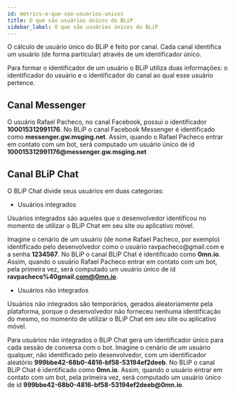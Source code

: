 ```yaml
---
id: metrics-o-que-sao-usuarios-unicos
title: O que são usuários únicos do BLiP
sidebar_label: O que são usuários únicos do BLiP
---
```


O cálculo de usuário único do BLiP é feito por canal. Cada canal identifica um usuário (de forma particular) através de um identificador único.

Para formar o identificador de um usuário o BLiP utiliza duas informações: o identificador do usuário e o identificador do canal ao qual esse usuário pertence.

## Canal Messenger

O usuário Rafael Pacheco, no canal Facebook, possui o identificador **100015312991176**. No BLiP o canal Facebook Messenger é identificado como **messenger\.gw\.msging\.net**. Assim, quando o Rafael Pacheco entrar em contato com um bot, será computado um usuário único de id **100015312991176@messenger\.gw\.msging\.net**

## Canal BLiP Chat

O BLiP Chat divide seus usuários em duas categorias:

* Usuários integrados

Usuários integrados são aqueles que o desenvolvedor identificou no momento de utilizar o BLiP Chat em seu site ou aplicativo móvel.

Imagine o cenário de um usuário (de nome Rafael Pacheco, por exemplo) identificado pelo desenvolvedor como o usuário ravpacheco@gmail\.com e a senha **1234567**. No BLiP o canal BLiP Chat é identificado como **0mn\.io**. Assim, quando o usuário Rafael Pacheco entrar em contato com um bot, pela primeira vez, será computado um usuário único de id **ravpacheco%40gmail\.com@0mn.io**.

* Usuários não integrados

Usuários não integrados são temporários, gerados aleatoriamente pela plataforma, porque o desenvolvedor não forneceu nenhuma identificação do mesmo, no momento de utilizar o BLiP Chat em seu site ou aplicativo móvel.

Para usuários não integrados o BLiP Chat gera um identificador único para cada sessão de conversa com o bot. Imagine o cenário de um usuário qualquer, não identificado pelo desenvolvedor, com um identificador aleatório **999bbe42-68b0-4816-bf58-53194ef2deeb**. No BLiP o canal BLiP Chat é identificado como **0mn\.io**. Assim, quando o usuário entrar em contato com um bot, pela primeira vez, será computado um usuário único de id **999bbe42-68b0-4816-bf58-53194ef2deeb@0mn\.io**.

